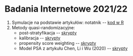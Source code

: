 # Badania Internetowe 2021/22

1. Symulacje na podstawie artykułów: notatnik -- [kod w R](notebooks/bi-1-sim.ipynb)
2. Metody quasi-randomizacyjne:
    + post-stratyfikacja -- [skrypty](notebooks/bi_2021_04_07.ipynb)
    + kalibracja -- [skrypty]()
    + propensity score weighting -- [skrypty]()
    + Model PSA z artykułu Chen, Li i Wu (2020) --  [skrypty]()